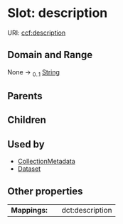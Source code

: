 
# Slot: description



URI: [ccf:description](http://purl.org/ccf/description)


## Domain and Range

None &#8594;  <sub>0..1</sub> [String](types/String.md)

## Parents


## Children


## Used by

 * [CollectionMetadata](CollectionMetadata.md)
 * [Dataset](Dataset.md)

## Other properties

|  |  |  |
| --- | --- | --- |
| **Mappings:** | | dct:description |